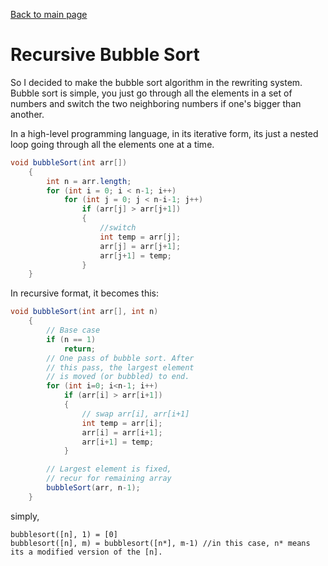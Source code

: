 [Back to main page](https://ereeq.github.io/proglangblog/)

# Recursive Bubble Sort

So I decided to make the bubble sort algorithm in the rewriting system. Bubble sort is simple, you just go through all the elements in a set of numbers and switch the two neighboring numbers if one's bigger than another.

In a high-level programming language, in its iterative form, its just a nested loop going through all the elements one at a time.
````java
void bubbleSort(int arr[])
    {
        int n = arr.length;
        for (int i = 0; i < n-1; i++)
            for (int j = 0; j < n-i-1; j++)
                if (arr[j] > arr[j+1])
                {
                    //switch
                    int temp = arr[j];
                    arr[j] = arr[j+1];
                    arr[j+1] = temp;
                }
    }
````
In recursive format, it becomes this:
````java
void bubbleSort(int arr[], int n)
    {
        // Base case
        if (n == 1)
            return;
        // One pass of bubble sort. After
        // this pass, the largest element
        // is moved (or bubbled) to end.
        for (int i=0; i<n-1; i++)
            if (arr[i] > arr[i+1])
            {
                // swap arr[i], arr[i+1]
                int temp = arr[i];
                arr[i] = arr[i+1];
                arr[i+1] = temp;
            }

        // Largest element is fixed,
        // recur for remaining array
        bubbleSort(arr, n-1);
    }
````

simply,

````
bubblesort([n], 1) = [0]
bubblesort([n], m) = bubblesort([n*], m-1) //in this case, n* means its a modified version of the [n].
````
